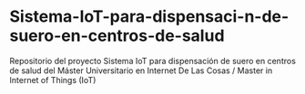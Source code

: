 # Sistema-IoT-para-dispensaci-n-de-suero-en-centros-de-salud
Repositorio del proyecto Sistema IoT para dispensación de suero en centros de salud del Máster Universitario en Internet De Las Cosas / Master in Internet of Things (IoT)
